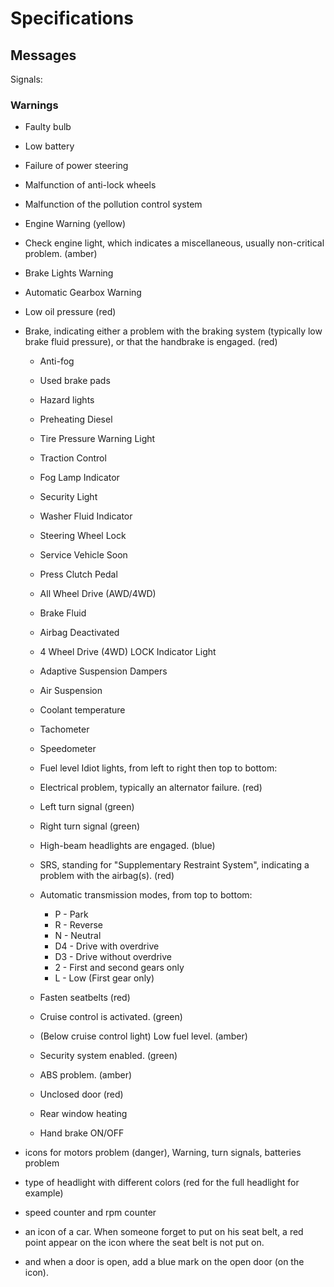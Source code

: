# Specifications

## Messages 

Signals:

### Warnings
* Faulty bulb
* Low battery
* Failure of power steering
* Malfunction of anti-lock wheels
* Malfunction of the pollution control system
* Engine Warning (yellow) 
* Check engine light, which indicates a miscellaneous, usually non-critical problem. (amber)
* Brake Lights Warning
* Automatic Gearbox Warning
* Low oil pressure (red)
* Brake, indicating either a problem with the braking system (typically low brake fluid pressure), or that the handbrake is engaged. (red)




  * Anti-fog
  * Used brake pads
  * Hazard lights
  * Preheating Diesel
  * Tire Pressure Warning Light
  * Traction Control
  * Fog Lamp Indicator
  * Security Light
  * Washer Fluid Indicator
  * Steering Wheel Lock
  * Service Vehicle Soon
  * Press Clutch Pedal
  * All Wheel Drive (AWD/4WD)
  * Brake Fluid
  * Airbag Deactivated
  * 4 Wheel Drive (4WD) LOCK Indicator Light
  * Adaptive Suspension Dampers
  * Air Suspension
  * Coolant temperature
  * Tachometer
  * Speedometer
  * Fuel level Idiot lights, from left to right then top to bottom:
  
  * Electrical problem, typically an alternator failure. (red)
  * Left turn signal (green)
  * Right turn signal (green)
  
  * High-beam headlights are engaged. (blue)
  * SRS, standing for "Supplementary Restraint System", indicating a problem with the airbag(s). (red)
 
  * Automatic transmission modes, from top to bottom:
    * P - Park
    * R - Reverse
    * N - Neutral
    * D4 - Drive with overdrive
    * D3 - Drive without overdrive
    * 2 - First and second gears only
    * L - Low (First gear only)
  * Fasten seatbelts (red)
  * Cruise control is activated. (green)
  * (Below cruise control light) Low fuel level. (amber)
  * Security system enabled. (green)
  * ABS problem. (amber)
  * Unclosed door (red)

  * Rear window heating
  * Hand brake ON/OFF



* icons for motors problem (danger), Warning, turn signals, batteries problem 
* type of headlight with different colors (red for the full headlight for example)
* speed counter and rpm counter
* an icon of a car. When someone forget to put on his seat belt, a red point appear on the icon where the seat belt is not put on.
* and when a door is open, add a blue mark on the open door (on the icon).



